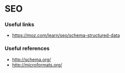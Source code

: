 # SEO

### Useful links

- https://moz.com/learn/seo/schema-structured-data

### Useful references

- http://schema.org/
- http://microformats.org/
